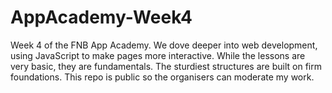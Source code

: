 # AppAcademy-Week4
Week 4 of the FNB App Academy. We dove deeper into web development, using JavaScript to make pages more interactive.
While the lessons are very basic, they are fundamentals. The sturdiest structures are built on firm foundations.
This repo is public so the organisers can moderate my work.
